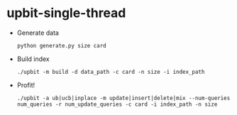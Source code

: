 # upbit-single-thread

* Generate data
    
      python generate.py size card
 
* Build index

      ./upbit -m build -d data_path -c card -n size -i index_path

* Profit!

      ./upbit -a ub|ucb|inplace -m update|insert|delete|mix --num-queries num_queries -r num_update_queries -c card -i index_path -n size 
